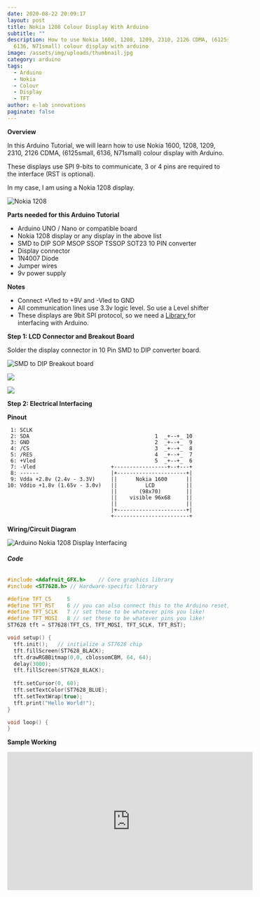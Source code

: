 ```yaml
---
date: 2020-08-22 20:09:17
layout: post
title: Nokia 1208 Colour Display With Arduino
subtitle: ""
description: How to use Nokia 1600, 1208, 1209, 2310, 2126 CDMA, (6125small,
  6136, N71small) colour display with arduino
image: /assets/img/uploads/thumbnail.jpg
category: arduino
tags:
  - Arduino
  - Nokia
  - Colour
  - Display
  - TFT
author: e-lab innovations
paginate: false
---
```

**Overview**

In this Arduino Tutorial, we will learn how to use Nokia 1600, 1208, 1209, 2310, 2126 CDMA, (6125small, 6136, N71small) colour display with Arduino.

These displays use SPI 9-bits to communicate, 3 or 4 pins are required to the interface (RST is optional).

In my case, I am using a Nokia 1208 display.

![Nokia 1208](/assets/img/uploads/nokia-1208.jpg "Nokia 1208")

**Parts needed for this Arduino Tutorial**

* Arduino UNO / Nano or compatible board
* Nokia 1208 display or any display in the above list
* SMD to DIP SOP MSOP SSOP TSSOP SOT23 10 PIN converter
* Display connector
* 1N4007 Diode
* Jumper wires
* 9v power supply

**Notes**

* Connect +Vled to +9V and -Vled to GND
* All communication lines use 3.3v logic level. So use a Level shifter
* These displays are 9bit SPI protocol, so we need a [Library ](https://github.com/kr4fty/ST7628-Nokia-1600-LCD-Library)for interfacing with Arduino.

**Step 1: LCD Connector and Breakout Board**

Solder the display connector in 10 Pin SMD to DIP converter board.

![SMD to DIP Breakout board](/assets/img/uploads/breakout-board.jpg "SMD to DIP Breakout board")

![](/assets/img/uploads/breakout-board-with-connector.png)

![](/assets/img/uploads/lcd-connected-with-bb.png)

**Step 2: Electrical Interfacing**

**Pinout**

```
 1: SCLK
 2: SDA                                        1  _+--+_ 10
 3: GND                                        2  _+--+_  9
 4: /CS                                        3  _+--+_  8
 5: /RES                                       4  _+--+_  7
 6: +Vled                                      5  _+--+_  6
 7: -Vled                        +-----------------+--+---+
 8: ------                       |+----------------------+|
 9: Vdda +2.8v (2.4v - 3.3V)     ||      Nokia 1600      ||
10: Vddio +1.8v (1.65v - 3.0v)   ||         LCD          ||
                                 ||       (98x70)        ||
                                 ||    visible 96x68     ||
                                 ||                      ||    
                                 |+----------------------+|
                                 +------------------------+
```

**Wiring/Circuit Diagram**

![Arduino Nokia 1208 Display Interfacing](/assets/img/uploads/schematic_arduino-nokia-1208_2021-02-04.png)

###### **Code**

```cpp
#include <Adafruit_GFX.h>    // Core graphics library
#include <ST7628.h> // Hardware-specific library

#define TFT_CS     5
#define TFT_RST    6 // you can also connect this to the Arduino reset, in which case, set this #define pin to 0!
#define TFT_SCLK   7 // set these to be whatever pins you like!
#define TFT_MOSI   8 // set these to be whatever pins you like!
ST7628 tft = ST7628(TFT_CS, TFT_MOSI, TFT_SCLK, TFT_RST);

void setup() {
  tft.init();   // initialize a ST7628 chip
  tft.fillScreen(ST7628_BLACK);
  tft.drawRGBBitmap(0,0, cblossomCBM, 64, 64);
  delay(3000);
  tft.fillScreen(ST7628_BLACK);
  
  tft.setCursor(0, 60);
  tft.setTextColor(ST7628_BLUE);
  tft.setTextWrap(true);
  tft.print("Hello World!");
}

void loop() {
}
```

**Sample Working**

<iframe width="560" height="315" src="https://www.youtube.com/embed/NtRfAeXa4wY" frameborder="0" allow="accelerometer; autoplay; encrypted-media; gyroscope; picture-in-picture" allowfullscreen></iframe>